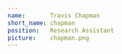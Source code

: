 ```yaml
---
name:       Travis Chapman
short_name: chapman
position:   Research Assistant
picture:    chapman.png
---
```

